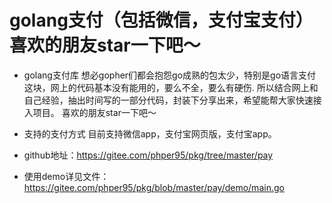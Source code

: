 # golang支付（包括微信，支付宝支付）喜欢的朋友star一下吧～
* golang支付库
想必gopher们都会抱怨go成熟的包太少，特别是go语言支付这块，网上的代码基本没有能用的，要么不全，要么有硬伤.
所以结合网上和自己经验，抽出时间写的一部分代码，封装下分享出来，希望能帮大家快速接入项目。
喜欢的朋友star一下吧～
* 支持的支付方式
目前支持微信app，支付宝网页版，支付宝app。

* github地址：https://gitee.com/phper95/pkg/tree/master/pay

* 使用demo详见文件：https://gitee.com/phper95/pkg/blob/master/pay/demo/main.go
